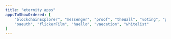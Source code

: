 ```yaml
---
title: "æternity æpps"
appsToShowOrdered: [
    "blockchainExplorer", "messenger", "proof", "theWall", "voting", "proof",
    "oaeuth", "flickerFilm", "haello", "vaecation", "whitelist"
]
---
```

